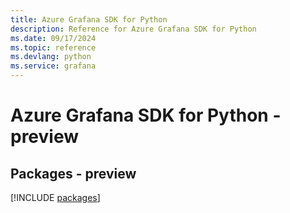 ```yaml
---
title: Azure Grafana SDK for Python
description: Reference for Azure Grafana SDK for Python
ms.date: 09/17/2024
ms.topic: reference
ms.devlang: python
ms.service: grafana
---
```

# Azure Grafana SDK for Python - preview
## Packages - preview
[!INCLUDE [packages](grafana-index.md)]